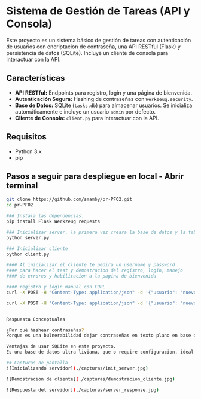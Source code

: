 # Sistema de Gestión de Tareas (API y Consola)

Este proyecto es un sistema básico de gestión de tareas con autenticación de usuarios con encriptacion de contraseña, una API RESTful (Flask) y persistencia de datos (SQLite). Incluye un cliente de consola para interactuar con la API.

## Características

* **API RESTful:** Endpoints para registro, login y una página de bienvenida.
* **Autenticación Segura:** Hashing de contraseñas con `Werkzeug.security`.
* **Base de Datos:** SQLite (`tasks.db`) para almacenar usuarios. Se inicializa automáticamente e incluye un usuario `admin` por defecto.
* **Cliente de Consola:** `client.py` para interactuar con la API.

## Requisitos

* Python 3.x
* pip

## Pasos a seguir para despliegue en local - Abrir terminal
```bash
git clone https://github.com/smamby/pr-PFO2.git
cd pr-PFO2

### Instala las dependencias:
pip install Flask Werkzeug requests

### Inicializar server, la primera vez creara la base de datos y la tabla de usuraios
python server.py

### Inicializar cliente
python client.py

#### Al inicializar el cliente te pedira un username y password 
#### para hacer el test y demostracion del registro, login, manejo 
#### de errores y habilitacion a la pagina de bienvenida

#### registro y login manual con CURL
curl -X POST -H "Content-Type: application/json" -d '{"usuario": "nuevo_usuario", "password": "password_segura"}' http://127.0.0.1:5000/registro

curl -X POST -H "Content-Type: application/json" -d '{"usuario": "nuevo_usuario", "password": "password_segura"}' http://127.0.0.1:5000/login


Respuesta Conceptuales

¿Por qué hashear contraseñas?
Porque es una bulnerabilidad dejar contraseñas en texto plano en base de datos, a la vista de administradores y de potenciales agentes maliciosos.

Ventajas de usar SQLite en este proyecto.
Es una base de datos ultra liviana, que o require configuracion, ideal para pequeños proyectos de prueba como este, no esta diseñada para produccion

## Capturas de pantalla
![Inicializando servidor](./capturas/init_server.jpg)

![Demostracion de cliente](./capturas/demostracion_cliente.jpg)

![Respuesta del servidor](./capturas/server_response.jpg)